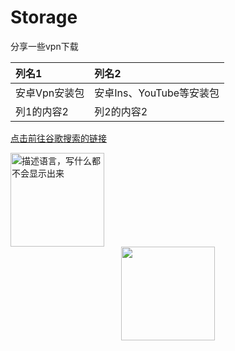 # Storage
分享一些vpn下载



|列名1|列名2|
|:---|:---|
|安卓Vpn安装包|安卓Ins、YouTube等安装包|电脑Vpn安装包|苹果Vpn推荐|
|列1的内容2|列2的内容2|1|2|

[点击前往谷歌搜索的链接](https://www.google.com.hk/)

<img src="https://github.com/HeTingwei/ReadmeLearn/blob/master/avatar1.jpg" width="150" height="150" alt="描述语言，写什么都不会显示出来"/>

<div align=center><img width="150" height="150" src="https://github.com/HeTingwei/ReadmeLearn/blob/master/avatar1.jpg"/></div>
